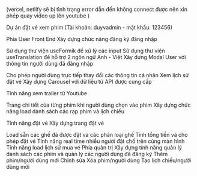 (vercel, netlify sẽ bị tình trạng error dẫn đến không connect được nên xin phép quay video up lên youtube )

Dự án đặt vé xem phim (Tài khoản: duyvadmin  - mật khẩu: 123456) 


Phía User Front End Xây dựng chức năng đăng ký đăng nhập

Sử dụng thư viện useFormik để xử lý các input
Sử dụng thư viện useTranslation để hỗ trợ 2 ngôn ngữ Anh - Việt
Xây dựng Modal User với thông tin người dùng đã đăng nhập

Cho phép người dùng trực tiếp thay đổi các thông tin cá nhân
Xem lịch sử đặt vé
Xây dựng Carousel với dữ liệu từ API được cung cấp

Tính năng xem trailer từ Youtube

Trang chi tiết của từng phim khi người dùng chọn vào phim
Xây dựng chức năng load danh sách các rạp phim và lịch chiếu

Tính năng đặt vé
Xây dựng trang đặt vé

Load sẵn các ghế đã được đặt và các phân loại ghế
Tính tổng tiền và cho phép đặt vé
Tính năng real time nhiều người đặt chổ trên cùng màn hình
Tính năng load lịch sử mua vé
Phía quản trị Xây dựng tính năng quản lý danh sách các phim và quản lý các người dùng đã đăng ký
Thêm phim/người dùng mới
Chỉnh sửa
Xóa phim/người dùng
Tạo lịch chiếu/người dùng mới